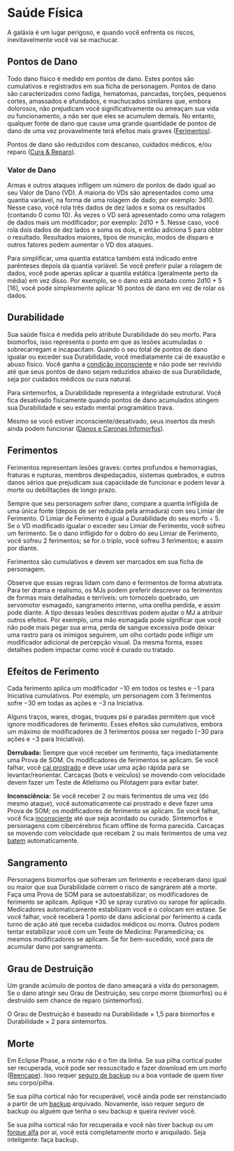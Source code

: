 # Saúde Física

A galáxia é um lugar perigoso, e quando você enfrenta os riscos, inevitavelmente você vai se machucar.

## Pontos de Dano

Todo dano físico é medido em pontos de dano. Estes pontos são cumulativos e registrados em sua ficha de personagem. Pontos de dano são caracterizados como fadiga, hematomas, pancadas, torções, pequenos cortes, amassados e afundados, e machucados similares que, embora dolorosos, não prejudicam você significativamente ou ameaçam sua vida ou funcionamento, a não ser que eles se acumulem demais. No entanto, qualquer fonte de dano que cause uma grande quantidade de pontos de dano de uma vez provavelmente terá efeitos mais graves ([Ferimentos](../12/16-physical-health.md#wounds)).

Pontos de dano são reduzidos com descanso, cuidados médicos, e/ou reparo ([Cura & Reparo](../12/17-healing-and-repair.md)).

### Valor de Dano

Armas e outros ataques infligem um número de pontos de dado igual ao seu Valor de Dano (VD). A maioria do VDs são apresentados como uma quantia variável, na forma de uma rolagem de dado; por exemplo: 3d10. Nesse caso, você rola três dados de dez lados e soma os resultados (contando 0 como 10). Às vezes o VD será apresentado como uma rolagem de dados mais um modificador; por exemplo: 2d10 + 5. Nesse caso, você rola dois dados de dez lados e soma os dois, e então adiciona 5 para obter o resultado. Resultados maiores, tipos de munição, modos de disparo e outros fatores podem aumentar o VD dos ataques.

Para simplificar, uma quantia estática também está indicado entre parênteses depois da quantia variável. Se você preferir pular a rolagem de dados, você pode apenas aplicar a quantia estática (geralmente perto da média) em vez disso. Por exemplo, se o dano está anotado como 2d10 + 5 \[16\], você pode simplesmente aplicar 16 pontos de dano em vez de rolar os dados.

## Durabilidade

Sua saúde física é medida pelo atribute Durabilidade do seu morfo. Para biomorfos, isso representa o ponto em que as lesões acumuladas o sobrecarregam e incapacitam. Quando o seu total de pontos de dano igualar ou exceder sua Durabilidade, você imediatamente cai de exaustão e abuso físico. Você ganha a [condição inconsciente](../12/21-other-action-factors.md#conditions) e não pode ser revivido até que seus pontos de dano sejam reduzidos abaixo de sua Durabilidade, seja por cuidados médicos ou cura natural.

Para sintemorfos, a Durabilidade representa a integridade estrutural. Você fica desativado fisicamente quando pontos de dano acumulados atingem sua Durabilidade e seu estado mental programático trava.

Mesmo se você estiver inconsciente/desativado, seus insertos da mesh ainda podem funcionar ([Danos e Caronas Infomorfos](../13/15-hardware-damage.md#damage-and-infomorph-riders)).

## Ferimentos

Ferimentos representam lesões graves: cortes profundos e hemorragias, fraturas e rupturas, membros despedaçados, sistemas quebrados, e outros danos sérios que prejudicam sua capacidade de funcionar e podem levar à morte ou debilitações de longo prazo.

Sempre que seu personagem sofrer dano, compare a quantia infligida de uma única fonte (depois de ser reduzida pela armadura) com seu Limiar de Ferimento. O Limiar de Ferimento é igual a Durabilidade do seu morfo ÷ 5. Se o VD modificado igualar o exceder seu Limiar de Ferimento, você sofreu um ferimento. Se o dano infligido for o dobro do seu Limiar de Ferimento, você sofreu 2 ferimentos; se for o triplo, você sofreu 3 ferimentos; e assim por diante.

Ferimentos são cumulativos e devem ser marcados em sua ficha de personagem.

Observe que essas regras lidam com dano e ferimentos de forma abstrata. Para ter drama e realismo, os MJs podem preferir descrever os ferimentos de formas mais detalhadas e terríveis: um tornozelo quebrado, um servomotor esmagado, sangramento interno, uma orelha perdida, e assim pode diante. A tipo dessas lesões descritivas podem ajudar o MJ a atribuir outros efeitos. Por exemplo, uma mão esmagada pode significar que você não pode mais pegar sua arma, perda de sangue excessiva pode deixar uma rastro para os inimigos seguirem, um olho cortado pode infligir um modificador adicional de percepção visual. Da mesma forma, esses detalhes podem impactar como você é curado ou tratado.

## Efeitos de Ferimento

Cada ferimento aplica um modificador −10 em todos os testes e −1 para Iniciativa cumulativos. Por exemplo, um personagem com 3 ferimentos sofre −30 em todas as ações e −3 na Iniciativa.

Alguns traços, wares, drogas, truques psi e paradas permitem que você ignore modificadores de ferimento. Esses efeitos são cumulativos, embora um máximo de modificadores de 3 ferimentos possa ser negado (−30 para ações e −3 para Iniciativa).

**Derrubada:** Sempre que você receber um ferimento, faça imediatamente uma Prova de SOM. Os modificadores de ferimentos se aplicam. Se você falhar, você [cai prostrado](../12/21-other-action-factors.md#conditions) e deve usar uma ação rápida para se levantar/reorientar. Carcaças (bots e veículos) se movendo com velocidade devem fazer um Teste de Atletismo ou Pilotagem para evitar bater.

**Inconsciência:** Se você receber 2 ou mais ferimentos de uma vez (do mesmo ataque), você automaticamente cai prostrado e deve fazer uma Prova de SOM; os modificadores de ferimento se aplicam. Se você falhar, você fica [inconsciente](../12/21-other-action-factors.md#conditions) até que seja acordado ou curado. Sintemorfos e personagens com cibercérebros ficam offline de forma parecida. Carcaças se movendo com velocidade que recebam 2 ou mais ferimentos de uma vez [batem](../12/25-vehicle-movement.md#crashes) automaticamente.

## Sangramento

Personagens biomorfos que sofreram um ferimento e receberam dano igual ou maior que sua Durabilidade correm o risco de sangrarem até a morte. Faça uma Prova de SOM para se autoestabilizar; os modificadores de ferimento se aplicam. Aplique +30 se spray curativo ou xarope for aplicado. Medicadores automaticamente estabilizam você e o colocam em estase. Se você falhar, você receberá 1 ponto de dano adicional por ferimento a cada turno de ação até que receba cuidados médicos ou morra. Outros podem tentar estabilizar você com um Teste de Medicina: Paramedicina; os mesmos modificadores se aplicam. Se for bem-sucedido, você para de acumular dano por sangramento.

## Grau de Destruição

Um grande acúmulo de pontos de dano ameaçará a vida do personagem. Se o dano atingir seu Grau de Destruição, seu corpo morre (biomorfos) ou é destruído sem chance de reparo (sintemorfos).

O Grau de Destruição é baseado na Durabilidade × 1,5 para biomorfos e Durabilidade × 2 para sintemorfos.

## Morte

Em Eclipse Phase, a morte não é o fim da linha. Se sua pilha cortical puder ser recuperada, você pode ser ressuscitado e fazer download em um morfo ([Reencape](../15/02-resleeving.md)). Isso requer [seguro de backup](../15/01-backups-and-uploading.md#death-and-backup-insurance) ou a boa vontade de quem tiver seu corpo/pilha.

Se sua pilha cortical não for recuperável, você ainda pode ser reinstanciado a partir de um [backup](../15/01-backups-and-uploading.md) arquivado. Novamente, isso requer seguro de backup ou alguém que tenha o seu backup e queira reviver você.

Se sua pilha cortical não for recuperada e você não tiver backup ou um [forque alfa](../15/04-forking-and-merging.md#alpha-forks) por aí, você está completamente morto e aniquilado. Seja inteligente: faça backup.
